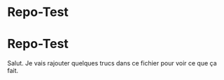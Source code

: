 # Repo-Test
# Repo-Test
Salut. Je vais rajouter quelques trucs dans ce fichier pour voir ce que ça fait.
